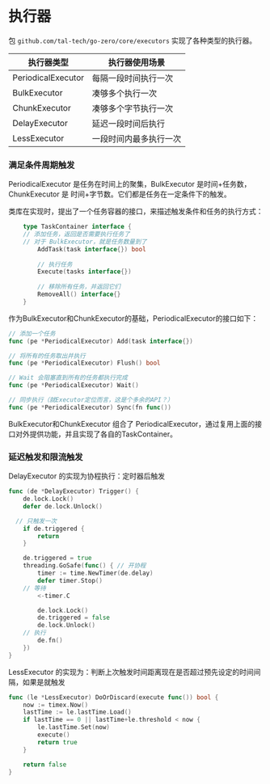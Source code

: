 # 执行器

包 `github.com/tal-tech/go-zero/core/executors` 实现了各种类型的执行器。

| 执行器类型         | 执行器使用场景         |
| ------------------ | ---------------------- |
| PeriodicalExecutor | 每隔一段时间执行一次   |
| BulkExecutor       | 凑够多个执行一次       |
| ChunkExecutor      | 凑够多个字节执行一次   |
| DelayExecutor      | 延迟一段时间后执行     |
| LessExecutor       | 一段时间内最多执行一次 |



### 满足条件周期触发

PeriodicalExecutor 是任务在时间上的聚集，BulkExecutor 是时间+任务数， ChunkExecutor 是 时间+字节数。它们都是任务在一定条件下的触发。

类库在实现时，提出了一个任务容器的接口，来描述触发条件和任务的执行方式：

```go
	type TaskContainer interface {
    // 添加任务，返回是否需要执行任务了
    // 对于 BulkExecutor，就是任务数量到了
		AddTask(task interface{}) bool
    
		// 执行任务
		Execute(tasks interface{})
    
		// 移除所有任务，并返回它们
		RemoveAll() interface{}
	}
```



作为BulkExecutor和ChunkExecutor的基础，PeriodicalExecutor的接口如下：

```go
// 添加一个任务
func (pe *PeriodicalExecutor) Add(task interface{})

// 将所有的任务取出并执行
func (pe *PeriodicalExecutor) Flush() bool

// Wait 会阻塞直到所有的任务都执行完成
func (pe *PeriodicalExecutor) Wait()

// 同步执行（就Executor定位而言，这是个多余的API？）
func (pe *PeriodicalExecutor) Sync(fn func())
```



BulkExecutor和ChunkExecutor 组合了 PeriodicalExecutor，通过复用上面的接口对外提供功能，并且实现了各自的TaskContainer。



### 延迟触发和限流触发

DelayExecutor 的实现为协程执行：定时器后触发

```go
func (de *DelayExecutor) Trigger() {
	de.lock.Lock()
	defer de.lock.Unlock()

  // 只触发一次
	if de.triggered {
		return
	}

	de.triggered = true
	threading.GoSafe(func() { // 开协程
		timer := time.NewTimer(de.delay)
		defer timer.Stop()
    // 等待
		<-timer.C

		de.lock.Lock()
		de.triggered = false
		de.lock.Unlock()
    // 执行
		de.fn()
	})
}
```



LessExecutor 的实现为：判断上次触发时间距离现在是否超过预先设定的时间间隔，如果是就触发

```go
func (le *LessExecutor) DoOrDiscard(execute func()) bool {
	now := timex.Now()
	lastTime := le.lastTime.Load()
	if lastTime == 0 || lastTime+le.threshold < now {
		le.lastTime.Set(now)
		execute()
		return true
	}

	return false
}
```

